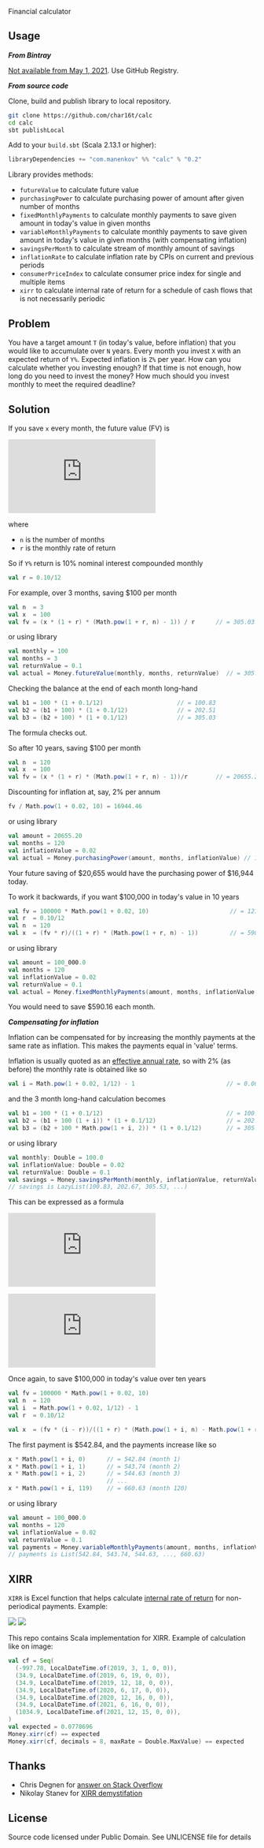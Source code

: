 Financial calculator

## Usage

***From Bintray***

[Not available from May 1, 2021](https://jfrog.com/blog/into-the-sunset-bintray-jcenter-gocenter-and-chartcenter/). Use GitHub Registry.

***From source code***

Clone, build and publish library to local repository.
```bash
git clone https://github.com/char16t/calc
cd calc
sbt publishLocal
```

Add to your `build.sbt` (Scala 2.13.1 or higher):
```scala
libraryDependencies += "com.manenkov" %% "calc" % "0.2"
```

Library provides methods:

 * `futureValue` to calculate future value
 * `purchasingPower` to calculate purchasing power of amount after given number of months
 * `fixedMonthlyPayments` to calculate monthly payments to save given amount in today's value in given months
 * `variableMonthlyPayments` to calculate monthly payments to save given amount in today's value in given months (with compensating inflation)
 * `savingsPerMonth` to calculate stream of monthly amount of savings
 * `inflationRate` to calculate inflation rate by CPIs on current and previous periods
 * `consumerPriceIndex` to calculate consumer price index for single and multiple items
 * `xirr` to calculate internal rate of return for a schedule of cash flows that is not necessarily periodic
 
## Problem

You have a target amount `T` (in today's value, before inflation) that you would like to accumulate over `N` years. Every month you invest `X` with an expected return of `Y%`. Expected inflation is `Z%` per year. How can you calculate whether you investing enough? If that time is not enough, how long do you need to invest the money? How much should you invest monthly to meet the required deadline?

## Solution

If you save `x` every month, the future value (FV) is

![](http://latex.codecogs.com/gif.latex?FV%3D%5Csum_%7Bk%3D1%7D%5E%7Bn%7Dx%281%2Br%29%5Ek%3D%5Cfrac%7Bx%281%2Br%29%28%281%2Br%29%5En-1%29%7D%7Br%7D)

where

 * `n` is the number of months
 * `r` is the monthly rate of return
 
So if `Y%` return is 10% nominal interest compounded monthly

```scala
val r = 0.10/12
```

For example, over 3 months, saving $100 per month
```scala
val n  = 3
val x  = 100
val fv = (x * (1 + r) * (Math.pow(1 + r, n) - 1)) / r      // = 305.03
```

or using library

```scala
val monthly = 100
val months = 3
val returnValue = 0.1
val actual = Money.futureValue(monthly, months, returnValue)  // = 305.03
```

Checking the balance at the end of each month long-hand
```scala
val b1 = 100 * (1 + 0.1/12)                     // = 100.83        
val b2 = (b1 + 100) * (1 + 0.1/12)              // = 202.51
val b3 = (b2 + 100) * (1 + 0.1/12)              // = 305.03
```

The formula checks out.

So after 10 years, saving $100 per month
```scala
val n  = 120
val x  = 100 
val fv = (x * (1 + r) * (Math.pow(1 + r, n) - 1))/r        // = 20655.20
```

Discounting for inflation at, say, 2% per annum

```scala
fv / Math.pow(1 + 0.02, 10) = 16944.46
```

or using library

```scala
val amount = 20655.20
val months = 120
val inflationValue = 0.02
val actual = Money.purchasingPower(amount, months, inflationValue) // 16944.46
```

Your future saving of $20,655 would have the purchasing power of $16,944 today.

To work it backwards, if you want $100,000 in today's value in 10 years
```scala
val fv = 100000 * Math.pow(1 + 0.02, 10)                       // = 121899.44
val r  = 0.10/12
val n  = 120
val x  = (fv * r)/((1 + r) * (Math.pow(1 + r, n) - 1))         // = 590.16
```

or using library
```scala
val amount = 100_000.0
val months = 120
val inflationValue = 0.02
val returnValue = 0.1
val actual = Money.fixedMonthlyPayments(amount, months, inflationValue, returnValue) // = 590.16
```

You would need to save $590.16 each month.

***Compensating for inflation***

Inflation can be compensated for by increasing the monthly payments at the same rate as inflation. This makes the payments equal in 'value' terms.

Inflation is usually quoted as an [effective annual rate](https://en.wikipedia.org/wiki/Effective_interest_rate#Calculation), so with 2% (as before) the monthly rate is obtained like so
```scala
val i = Math.pow(1 + 0.02, 1/12) - 1                          // = 0.00165158
```
and the 3 month long-hand calculation becomes
```scala
val b1 = 100 * (1 + 0.1/12)                                   // = 100.83
val b2 = (b1 + 100 (1 + i)) * (1 + 0.1/12)                    // = 202.67
val b3 = (b2 + 100 * Math.pow(1 + i, 2)) * (1 + 0.1/12)       // = 305.53
```

or using library
```scala
val monthly: Double = 100.0
val inflationValue: Double = 0.02
val returnValue: Double = 0.1
val savings = Money.savingsPerMonth(monthly, inflationValue, returnValue)
// savings is LazyList(100.83, 202.67, 305.53, ...)
```

This can be expressed as a formula

![](https://latex.codecogs.com/gif.latex?FV%3D%5Csum_%7Bk%3D1%7D%5E%7Bn%7Dx%281+i%29%5E%7Bn-k%7D%281+r%29%5Ek%3D%5Cfrac%7Bx%281+r%29%28%281+i%29%5En-%281+r%29%5En%29%7D%7Bi-r%7D)

![](https://latex.codecogs.com/gif.latex?%5Ctherefore%20x%3D%5Cfrac%7BFV%281-r%29%7D%7B%281+r%29%28%281+i%29%5En-%281+r%29%5En%29%7D)

Once again, to save $100,000 in today's value over ten years
```scala 
val fv = 100000 * Math.pow(1 + 0.02, 10)                                       // = 121899.44
val n  = 120
val i  = Math.pow(1 + 0.02, 1/12) - 1                                          // = 0.00165158
val r  = 0.10/12

val x  = (fv * (i - r))/((1 + r) * (Math.pow(1 + i, n) - Math.pow(1 + r, n)))  // = 542.84
```

The first payment is $542.84, and the payments increase like so
```scala
x * Math.pow(1 + i, 0)      // = 542.84 (month 1)
x * Math.pow(1 + i, 1)      // = 543.74 (month 2)
x * Math.pow(1 + i, 2)      // = 544.63 (month 3)
                            // ...
x * Math.pow(1 + i, 119)    // = 660.63 (month 120)
```

or using library
```scala
val amount = 100_000.0
val months = 120
val inflationValue = 0.02
val returnValue = 0.1
val payments = Money.variableMonthlyPayments(amount, months, inflationValue, returnValue, reverse = false)
// payments is List(542.84, 543.74, 544.63, ..., 660.63)
```

## XIRR

`XIRR` is Excel function that helps calculate [internal rate of return](https://en.wikipedia.org/wiki/Internal_rate_of_return) for non-periodical payments. Example:

![](docs/xirr1.png)
![](docs/xirr2.png)

This repo contains Scala implementation for XIRR. Example of calculation like on image:

```scala
val cf = Seq(
  (-997.78, LocalDateTime.of(2019, 3, 1, 0, 0)),
  (34.9, LocalDateTime.of(2019, 6, 19, 0, 0)),
  (34.9, LocalDateTime.of(2019, 12, 18, 0, 0)),
  (34.9, LocalDateTime.of(2020, 6, 17, 0, 0)),
  (34.9, LocalDateTime.of(2020, 12, 16, 0, 0)),
  (34.9, LocalDateTime.of(2021, 6, 16, 0, 0)),
  (1034.9, LocalDateTime.of(2021, 12, 15, 0, 0)),
)
val expected = 0.0778696
Money.xirr(cf) == expected                                             // true
Money.xirr(cf, decimals = 8, maxRate = Double.MaxValue) == expected    // true
```

## Thanks

 * Chris Degnen for [answer on Stack Overflow](https://money.stackexchange.com/questions/117540/how-much-do-i-need-to-invest-monthly-to-accumulate-a-given-amount)
 * Nikolay Stanev for [XIRR demystifation](https://www.klearlending.com/en/Blog/Articles/XIRR-demystified)
 
## License

Source code licensed under Public Domain. See UNLICENSE file for details
